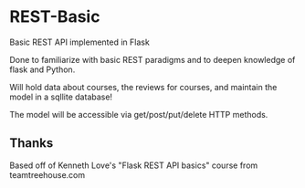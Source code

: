 # REST-Basic
Basic REST API implemented in Flask

Done to familiarize with basic REST paradigms and to deepen knowledge of flask and Python.

Will hold data about courses, the reviews for courses, and maintain the model in a sqllite database! 

The model will be accessible via get/post/put/delete HTTP methods.

## Thanks
Based off of Kenneth Love's "Flask REST API basics" course from teamtreehouse.com 
